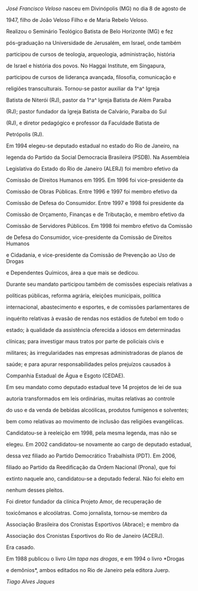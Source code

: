 

*José Francisco Veloso* nasceu em Divinópolis (MG) no dia 8 de agosto de

1947, filho de João Veloso Filho e de Maria Rebelo Veloso.



Realizou o Seminário Teológico Batista de Belo Horizonte (MG) e fez

pós-graduação na Universidade de Jerusalém, em Israel, onde também

participou de cursos de teologia, arqueologia, administração, história

de Israel e história dos povos. No Haggai Institute, em Singapura,

participou de cursos de liderança avançada, filosofia, comunicação e

religiões transculturais. Tornou-se pastor auxiliar da 1^a^ Igreja

Batista de Niterói (RJ), pastor da 1^a^ Igreja Batista de Além Paraíba

(RJ); pastor fundador da Igreja Batista de Calvário, Paraíba do Sul

(RJ), e diretor pedagógico e professor da Faculdade Batista de

Petrópolis (RJ).



Em 1994 elegeu-se deputado estadual no estado do Rio de Janeiro, na

legenda do Partido da Social Democracia Brasileira (PSDB). Na Assembleia

Legislativa do Estado do Rio de Janeiro (ALERJ) foi membro efetivo da

Comissão de Direitos Humanos em 1995. Em 1996 foi vice-presidente da

Comissão de Obras Públicas. Entre 1996 e 1997 foi membro efetivo da

Comissão de Defesa do Consumidor. Entre 1997 e 1998 foi presidente da

Comissão de Orçamento, Finanças e de Tributação, e membro efetivo da

Comissão de Servidores Públicos. Em 1998 foi membro efetivo da Comissão

de Defesa do Consumidor, vice-presidente da Comissão de Direitos Humanos

e Cidadania, e vice-presidente da Comissão de Prevenção ao Uso de Drogas

e Dependentes Químicos, área a que mais se dedicou.



Durante seu mandato participou também de comissões especiais relativas a

políticas públicas, reforma agrária, eleições municipais, política

internacional, abastecimento e esportes, e de comissões parlamentares de

inquérito relativas à evasão de rendas nos estádios de futebol em todo o

estado; à qualidade da assistência oferecida a idosos em determinadas

clínicas; para investigar maus tratos por parte de policiais civis e

militares; às irregularidades nas empresas administradoras de planos de

saúde; e para apurar responsabilidades pelos prejuízos causados à

Companhia Estadual de Água e Esgoto (CEDAE).



Em seu mandato como deputado estadual teve 14 projetos de lei de sua

autoria transformados em leis ordinárias, muitas relativas ao controle

do uso e da venda de bebidas alcoólicas, produtos fumígenos e solventes;

bem como relativas ao movimento de inclusão das religiões evangélicas.



Candidatou-se à reeleição em 1998, pela mesma legenda, mas não se

elegeu. Em 2002 candidatou-se novamente ao cargo de deputado estadual,

dessa vez filiado ao Partido Democrático Trabalhista (PDT). Em 2006,

filiado ao Partido da Reedificação da Ordem Nacional (Prona), que foi

extinto naquele ano, candidatou-se a deputado federal. Não foi eleito em

nenhum desses pleitos.



Foi diretor fundador da clínica Projeto Amor, de recuperação de

toxicômanos e alcoólatras. Como jornalista, tornou-se membro da

Associação Brasileira dos Cronistas Esportivos (Abrace); e membro da

Associação dos Cronistas Esportivos do Rio de Janeiro (ACERJ).



Era casado.



Em 1988 publicou o livro *Um tapa nas drogas*, e em 1994 o livro *Drogas

e demônios*, ambos editados no Rio de Janeiro pela editora Juerp.



*Tiago Alves Jaques*



